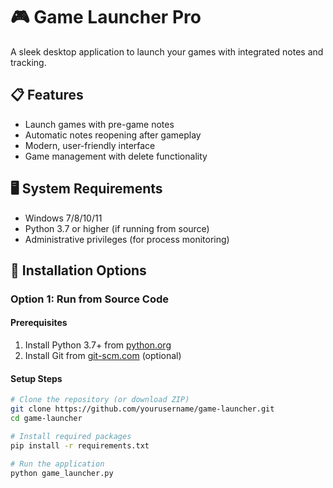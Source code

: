 # 🎮 Game Launcher Pro

A sleek desktop application to launch your games with integrated notes and tracking.

## 📋 Features
- Launch games with pre-game notes
- Automatic notes reopening after gameplay
- Modern, user-friendly interface
- Game management with delete functionality

## 🖥️ System Requirements
- Windows 7/8/10/11
- Python 3.7 or higher (if running from source)
- Administrative privileges (for process monitoring)

## 🚀 Installation Options

### Option 1: Run from Source Code

#### Prerequisites
1. Install Python 3.7+ from [python.org](https://www.python.org/downloads/)
2. Install Git from [git-scm.com](https://git-scm.com/downloads) (optional)

#### Setup Steps
```bash
# Clone the repository (or download ZIP)
git clone https://github.com/yourusername/game-launcher.git
cd game-launcher

# Install required packages
pip install -r requirements.txt

# Run the application
python game_launcher.py
